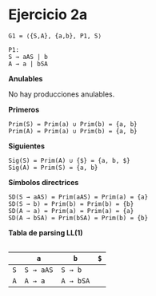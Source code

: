 # Ejercicio 2a

```
G1 = ⟨{S,A}, {a,b}, P1, S⟩

P1:
S → aAS | b
A → a | bSA
```

**Anulables**

No hay producciones anulables.

**Primeros**

```
Prim(S) = Prim(a) ∪ Prim(b) = {a, b}
Prim(A) = Prim(a) ∪ Prim(b) = {a, b}
```

**Siguientes**

```
Sig(S) = Prim(A) ∪ {$} = {a, b, $}
Sig(A) = Prim(S) = {a, b}
```

**Símbolos directrices**

```
SD(S → aAS) = Prim(aAS) = Prim(a) = {a}
SD(S → b) = Prim(b) = Prim(b) = {b}
SD(A → a) = Prim(a) = Prim(a) = {a}
SD(A → bSA) = Prim(bSA) = Prim(b) = {b}
```

**Tabla de parsing LL(1)**

<div style="overflow-x:scroll; white-space: nowrap;">

||`a`|`b`|`$`|
|-|-|-|-|
|`S`|`S → aAS`|`S → b`||
|`A`|`A → a`|`A → bSA`||

</div>
